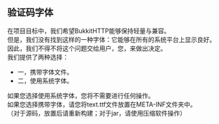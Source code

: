 验证码字体
--
在项目目标中，我们希望BukkitHTTP能够保持轻量与兼容。  
但是，我们没有找到这样的一种字体：它能够在所有的系统平台上显示良好。  
因此，我们不得不将这个问题交给用户，您，来做出决定。  
我们提供了两种选择：

- 一，携带字体文件。
- 二，使用系统字体。

如果您选择使用系统字体，您将不需要进行任何操作。  
如果您选择携带字体，请您将text.ttf文件放置在META-INF文件夹中。  
（对于源码，放置后请重新构建；对于jar，请使用压缩软件操作）

